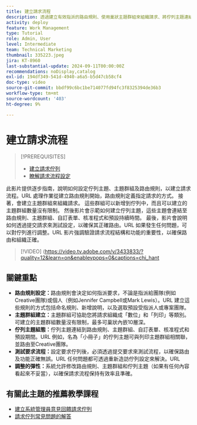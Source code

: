 ```yaml
---
title: 建立請求流程
description: 透過建立有效指派的路由規則、使用巢狀主題群組來組織請求、將佇列主題連結至工作流程、測試請求流程功能並進行彈性調整以確保準確性和效率，來最佳化請求管理。
activity: deploy
feature: Work Management
type: Tutorial
role: Admin, User
level: Intermediate
team: Technical Marketing
thumbnail: 335223.jpeg
jira: KT-8960
last-substantial-update: 2024-09-11T00:00:00Z
recommendations: noDisplay,catalog
exl-id: 194df349-541d-4940-a6a5-b5d47cb58cf4
doc-type: video
source-git-commit: bbdf99c6bc1be714077fd94fc3f8325394de36b3
workflow-type: tm+mt
source-wordcount: '403'
ht-degree: 9%

---
```


# 建立請求流程

>[!PREREQUISITES]
>
>* [建立請求佇列](/help/manage-work/request-queues/create-a-request-queue.md)
>* [瞭解請求流程設定](/help/manage-work/request-queues/understand-settings-for-a-flow-request.md)

此影片提供逐步指南，說明如何設定佇列主題、主題群組及路由規則，以建立請求流程。&#x200B;URL 處理作業從建立路由規則開始，路由規則定義指定請求的方式&#x200B;。 接著，會建立主題群組來組織請求&#x200B;。 這些群組可以新增到佇列中，而且可以建立的主題群組數量沒有限制。
然後影片會示範如何建立佇列主題，這些主題會連結至路由規則、主題群組、自訂表單、核准程式和預設持續時間。
最後，影片會說明如何透過提交請求來測試設定，以確保其正確路由。&#x200B;URL 如果發生任何問題，可以對佇列進行調整。&#x200B;URL 影片強調驗證請求流程結構和功能的重要性，以確保路由和組織正確。

>[!VIDEO] (https://video.tv.adobe.com/v/3433833/?quality=12&learn=on&enablevpops=0&captions=chi_hant

## 關鍵重點

* **路由規則設定：**&#x200B;路由規則會決定如何指派要求，不論是指派給團隊(例如Creative團隊)或個人（例如Jennifer Campbell或Mark Lewis）。&#x200B;URL 建立這些規則的方式包括命名規則、新增說明，以及選取預設受指派人或專案團隊。
* **主題群組建立：**&#x200B;主題群組可協助您將請求組織成「數位」和「列印」等類別&#x200B;。 可建立的主題群組數量沒有限制，最多可巢狀內嵌10層深。
* **佇列主題組態：**&#x200B;佇列主題連結到路由規則、主題群組、自訂表單、核准程式和預設期間。&#x200B;URL 例如，名為「小冊子」的佇列主題可與列印主題群組相關聯，並路由至Creative團隊。
* **測試要求流程：**&#x200B;設定要求佇列後，必須透過提交要求來測試流程，以確保路由及功能正確無誤。&#x200B;URL 任何問題都可透過重新造訪佇列設定來解決。&#x200B;URL
* **調整的彈性：**&#x200B;系統允許修改路由規則、主題群組和佇列主題（如果有任何內容看起來不妥當），以確保請求流程保持有效率且準確。


## 有關此主題的推薦教學課程

* [建立系統管理員意見回饋請求佇列](/help/manage-work/request-queues/create-a-system-admin-feedback-request-queue.md)
* [請求佇列常見問題的解答](/help/manage-work/request-queues/request-queue-faq.md)


